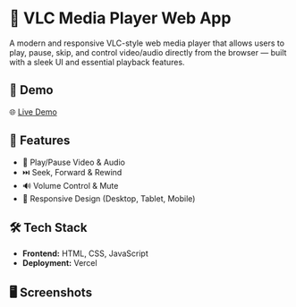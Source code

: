 # 🎵 VLC Media Player Web App
A modern and responsive VLC-style web media player that allows users to play, pause, skip,
and control video/audio directly from the browser — built with a sleek UI and essential playback features.

## 🚀 Demo
🌐 [Live Demo](https://vlc-media-player-coral.vercel.app/)  

## 📌 Features
- 🎥 Play/Pause Video & Audio
- ⏭️ Seek, Forward & Rewind
- 🔊 Volume Control & Mute
- 📶 Responsive Design (Desktop, Tablet, Mobile)


## 🛠️ Tech Stack
- **Frontend:** HTML, CSS, JavaScript
- **Deployment:** Vercel

## 🖥️ Screenshots
